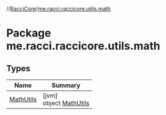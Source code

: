 //[RacciCore](../../index.md)/[me.racci.raccicore.utils.math](index.md)

# Package me.racci.raccicore.utils.math

## Types

| Name | Summary |
|---|---|
| [MathUtils](-math-utils/index.md) | [jvm]<br>object [MathUtils](-math-utils/index.md) |
